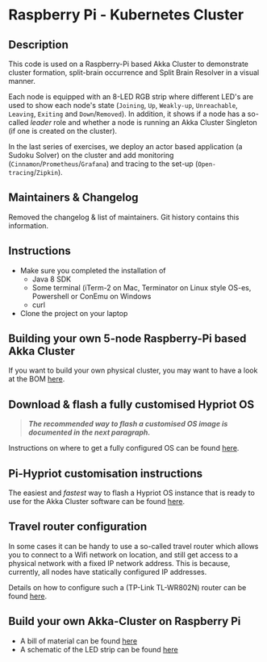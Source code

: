 # Raspberry Pi - Kubernetes Cluster

## Description

This code is used on a Raspberry-Pi based Akka Cluster to demonstrate cluster formation, split-brain occurrence and Split Brain Resolver in a visual manner.

Each node is equipped with an 8-LED RGB strip where different LED's are used to show each node's state (`Joining`, `Up`, `Weakly-up`, `Unreachable`, `Leaving`, `Exiting` and `Down`/`Removed`). In addition, it shows if a node has a so-called _leader_ role and whether a node is running an Akka Cluster Singleton (if one is created on the cluster).

In the last series of exercises, we deploy an actor based application (a Sudoku Solver) on the cluster and add monitoring (`Cinnamon`/`Prometheus`/`Grafana`) and tracing to the set-up (`Open-tracing`/`Zipkin`).

## Maintainers & Changelog

Removed the changelog & list of maintainers. Git history contains this information.

## Instructions

- Make sure you completed the installation of
    - Java 8 SDK
    - Some terminal (iTerm-2 on Mac, Terminator on Linux style OS-es, Powershell or ConEmu on Windows
    - curl
- Clone the project on your laptop

## Building your own 5-node Raspberry-Pi based Akka Cluster

If you want to build your own physical cluster, you may want to have a look at the BOM [here](images/BOM.md).


## Download & flash a fully customised Hypriot OS

> _**The recommended way to flash a customised OS image is documented in the next paragraph.**_

Instructions on where to get a fully configured OS can be found [here](Akka-Pi-OS-install-instructions.md).

## Pi-Hypriot customisation instructions

The easiest and _fastest_ way to flash a Hypriot OS instance that is ready to use for the Akka Cluster software can be found [here](Hypriot-OS-Customisation-Instructions.md).

## Travel router configuration

In some cases it can be handy to use a so-called travel router which allows you to connect to a Wifi network on location, and still get access to a physical network with a fixed IP network address. This is because, currently, all nodes have statically configured IP addresses.

Details on how to configure such a (TP-Link TL-WR802N) router can be found [here](Configuring-TP-Link-Travel-Router-for-class-room-environment.md).

## Build your own Akka-Cluster on Raspberry Pi

- A bill of material can be found [here](images/BOM.md)
- A schematic of the LED strip can be found [here](images/Schema_LED_Strip.pdf)

